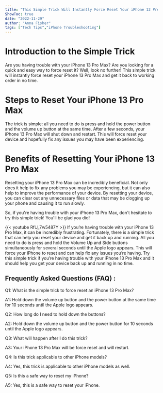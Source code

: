 ```yaml
---
title: "This Simple Trick Will Instantly Force Reset Your iPhone 13 Pro Max!"
ShowToc: true 
date: "2022-11-29"
author: "Anna Fisher" 
tags: ["Tech Tips","iPhone Troubleshooting"]
---
```

# Introduction to the Simple Trick 
Are you having trouble with your iPhone 13 Pro Max? Are you looking for a quick and easy way to force reset it? Well, look no further! This simple trick will instantly force reset your iPhone 13 Pro Max and get it back to working order in no time. 

# Steps to Reset Your iPhone 13 Pro Max
The trick is simple: all you need to do is press and hold the power button and the volume up button at the same time. After a few seconds, your iPhone 13 Pro Max will shut down and restart. This will force reset your device and hopefully fix any issues you may have been experiencing. 

# Benefits of Resetting Your iPhone 13 Pro Max
Resetting your iPhone 13 Pro Max can be incredibly beneficial. Not only does it help to fix any problems you may be experiencing, but it can also help to improve the performance of your device. By resetting your device, you can clear out any unnecessary files or data that may be clogging up your phone and causing it to run slowly. 

So, if you're having trouble with your iPhone 13 Pro Max, don't hesitate to try this simple trick! You'll be glad you did!

{{< youtube RfU_7w5487Y >}} 
If you’re having trouble with your iPhone 13 Pro Max, it can be incredibly frustrating. Fortunately, there is a simple trick that can help you reset your device and get it back up and running. All you need to do is press and hold the Volume Up and Side buttons simultaneously for several seconds until the Apple logo appears. This will force your iPhone to reset and can help fix any issues you’re having. Try this simple trick if you’re having trouble with your iPhone 13 Pro Max and it should help you get your device back up and running in no time.

## Frequently Asked Questions (FAQ) :
Q1: What is the simple trick to force reset an iPhone 13 Pro Max?

A1: Hold down the volume up button and the power button at the same time for 10 seconds until the Apple logo appears.

Q2: How long do I need to hold down the buttons?

A2: Hold down the volume up button and the power button for 10 seconds until the Apple logo appears.

Q3: What will happen after I do this trick?

A3: Your iPhone 13 Pro Max will be force reset and will restart.

Q4: Is this trick applicable to other iPhone models?

A4: Yes, this trick is applicable to other iPhone models as well.

Q5: Is this a safe way to reset my iPhone?

A5: Yes, this is a safe way to reset your iPhone.


